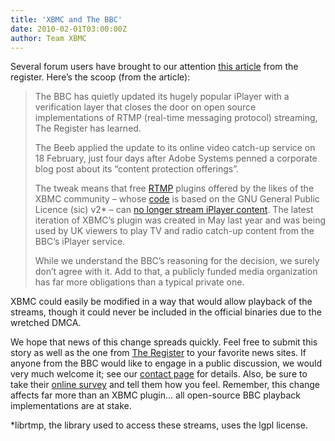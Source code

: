 ```yaml
---
title: 'XBMC and The BBC'
date: 2010-02-01T03:00:00Z
author: Team XBMC
---
```

Several forum users have brought to our attention [this article](https://www.theregister.com/2010/02/24/iplayer_xbmc_adobe_swf_verification/) from the register. Here’s the scoop (from the article):

 
> The BBC has quietly updated its hugely popular iPlayer with a verification layer that closes the door on open source implementations of RTMP (real-time messaging protocol) streaming, The Register has learned.
> 
>  The Beeb applied the update to its online video catch-up service on 18 February, just four days after Adobe Systems penned a corporate blog post about its “content protection offerings”.
> 
>  The tweak means that free [RTMP](https://www.adobe.com/devnet/rtmp.html) plugins offered by the likes of the XBMC community – whose [code](https://code.google.com/archive/p/xbmc-iplayerv2) is based on the GNU General Public Licence (sic) v2* – can [no longer stream iPlayer content](http://trac.xbmc.org/ticket/8818). The latest iteration of XBMC’s plugin was created in May last year and was being used by UK viewers to play TV and radio catch-up content from the BBC’s iPlayer service.
> 
>   While we understand the BBC’s reasoning for the decision, we surely don’t agree with it. Add to that, a publicly funded media organization has far more obligations than a typical private one.

 XBMC could easily be modified in a way that would allow playback of the streams, though it could never be included in the official binaries due to the wretched DMCA.

 We hope that news of this change spreads quickly. Feel free to submit this story as well as the one from [The Register](https://www.theregister.com/2010/02/24/iplayer_xbmc_adobe_swf_verification/) to your favorite news sites. If anyone from the BBC would like to engage in a public discussion, we would very much welcome it; see our [contact page](https://kodi.wiki/about/contact/) for details. Also, be sure to take their [online survey](https://consultations.external.bbc.co.uk/departments/bbc/bbc-on-demand-offerings/consultation/consult_view) and tell them how you feel. Remember, this change affects far more than an XBMC plugin… all open-source BBC playback implementations are at stake.

 *librtmp, the library used to access these streams, uses the lgpl license.

 